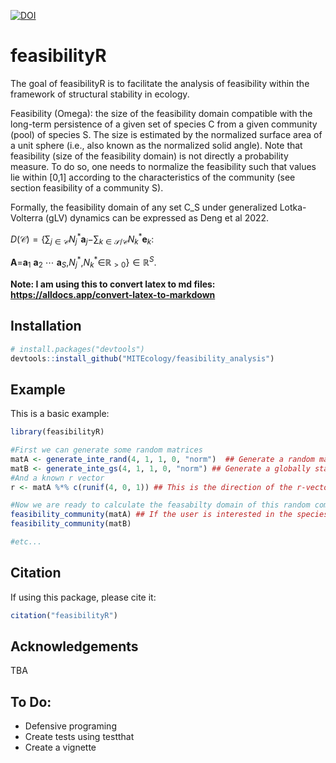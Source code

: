 [![DOI](https://zenodo.org/badge/DOI/10.5281/zenodo.8289566.svg)](https://doi.org/10.5281/zenodo.8289566)


# feasibilityR

The goal of feasibilityR is to facilitate the analysis of feasibility within the framework of structural stability in ecology.

Feasibility (Omega): the size of the feasibility domain compatible with the long-term persistence of a given set of species C from a given community (pool) of species S. The size is estimated by the normalized surface area of a unit sphere (i.e., also known as the normalized solid angle). Note that feasibility (size of the feasibility domain) is not directly a probability measure. To do so, one needs to normalize the feasibility such that values lie within [0,1] according to the characteristics of the community (see section feasibility of a community S).

Formally, the feasibility domain of any set C_S under generalized Lotka-Volterra (gLV) dynamics can be expressed as Deng et al 2022.   

*D*(𝒞) = {∑<sub>*j* ∈ 𝒞</sub>*N*<sub>*j*</sub><sup>\*</sup>**a**<sub>*j*</sub>−∑<sub>*k* ∈ 𝒮/𝒞</sub>*N*<sub>*k*</sub><sup>\*</sup>**e**<sub>*k*</sub>:    

**A**=**a**<sub>1</sub> **a**<sub>2</sub> ⋯ **a**<sub>*S*</sub>,*N*<sub>*j*</sub><sup>\*</sup>,*N*<sub>*k*</sub><sup>\*</sup>∈ℝ<sub> \> 0</sub>} ∈ ℝ<sup>*S*</sup>.  

**Note: I am using this to convert latex to md files: https://alldocs.app/convert-latex-to-markdown**

## Installation

``` r
# install.packages("devtools")
devtools::install_github("MITEcology/feasibility_analysis")
```

## Example

This is a basic example:

``` r
library(feasibilityR)

#First we can generate some random matrices
matA <- generate_inte_rand(4, 1, 1, 0, "norm")  ## Generate a random matrix
matB <- generate_inte_gs(4, 1, 1, 0, "norm") ## Generate a globally stable random matrix
#And a known r vector 
r <- matA %*% c(runif(4, 0, 1)) ## This is the direction of the r-vector (assuming it is known). This is only needed to calculate resistance and recovery

#Now we are ready to calculate the feasabilty domain of this random communities.
feasibility_community(matA) ## If the user is interested in the species-specif measure, then the user needs to calculate raise this outcome to the power 1/|S|, where |S| is the matrix dimension.
feasibility_community(matB)

#etc...
```

## Citation

If using this package, please cite it:

``` r
citation("feasibilityR")
```

## Acknowledgements

TBA

## To Do:
- Defensive programing
- Create tests using testthat
- Create a vignette
